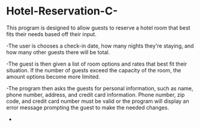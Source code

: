 # Hotel-Reservation-C-
This program is designed to allow guests to reserve a hotel room that best fits their needs based off their input.

-The user is chooses a check-in date, how many nights they're staying, and how many other guests there will be total.

-The guest is then given a list of room options and rates that best fit their situation. If the number of guests exceed the capacity of the room, the amount options become more limited.

-The program then asks the guests for personal information, such as name, phone number, address, and credit card information. Phone number, zip code, and credit card number must be valid or the program will display an error message prompting the guest to make the needed changes.

-
